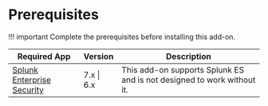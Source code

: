 # Prerequisites

!!! important
    Complete the prerequisites before installing this add-on.

Required App | Version | Description
------------ | ------- | -----------
[Splunk Enterprise Security](https://splunkbase.splunk.com/app/263) | 7.x \| 6.x | This add-on supports Splunk ES and is not designed to work without it.
